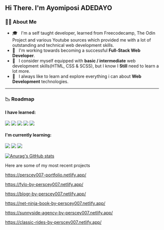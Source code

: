 ## Hi There. I'm Ayomiposi ADEDAYO

### :man_technologist: About Me


- 🎓 &nbsp; I'm a self taught developer, learned from Freecodecamp, The Odin Project and various Youtube sources which provided me with a lot of outstanding and technical web development skills.
- 🌱 &nbsp; I'm working towards becoming a successful **Full-Stack Web Developer**.
- 💼 &nbsp; I consider myself equipped with **basic / intermediate**  web development skills(HTML, CSS & SCSS), but I know I **Still** need to learn a lot more.
- 🤔 &nbsp; I always like to learn and explore everything i can about **Web Development** technologies.


---

### :chart_with_downwards_trend: Roadmap

#### I have **learned**: 

<div>
  <img src="https://img.shields.io/badge/-HTML-E34F26?style=flat&logo=html5&logoColor=ffffff"/>
  <img src="https://img.shields.io/badge/-CSS-1572B6?style=flat&logo=css3&logoColor=ffffff"/>
   <img src="https://img.shields.io/badge/-Git-F05032?style=flat&logo=git&logoColor=ffffff"/>
  <img src="https://img.shields.io/badge/-SCSS-CC6699?style=flat&logo=sass&logoColor=ffffff"/>

<img src="https://img.shields.io/badge/-Bootstrap-7952B3?style=flat&logo=bootstrap&logoColor=ffffff"/>

</div>
  
#### I'm currently **learning**:

<div>
    <img src="https://img.shields.io/badge/-JavaScript-F7DF1E?style=flat&logo=javascript&logoColor=222222"/>
 
   <img src="https://img.shields.io/badge/-React%20JS-61DAFB?style=flat&logo=react&logoColor=222222"/>
  <img src="https://img.shields.io/badge/-Redux-764ABC?style=flat&logo=redux&logoColor=ffffff"/>
</div>


[![Anurag's GitHub stats](https://github-readme-stats.vercel.app/api?username=Perscey007&show_icons=true&theme=tokyonight)](https://github.com/Perscey007/github-readme-stats)


Here are some of my most recent projects 

https://perscey007-portfolio.netlify.app/

https://fylo-by-perscey007.netlify.app/

https://blogr-by-perscey007.netlify.app/

https://net-ninja-book-by-perscey007.netlify.app/

https://sunnyside-agency-by-perscey007.netlify.app/

https://classic-rides-by-perscey007.netlify.app/


